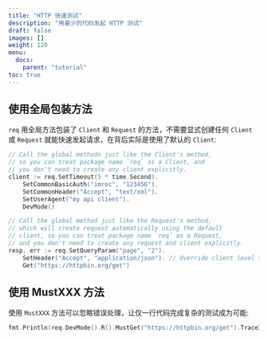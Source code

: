 ```yaml
---
title: "HTTP 快速测试"
description: "用最少的代码发起 HTTP 测试"
draft: false
images: []
weight: 120
menu:
  docs:
    parent: "tutorial"
toc: true
---
```


## 使用全局包装方法

`req` 用全局方法包装了 `Client` 和 `Request` 的方法，不需要显式创建任何 `Client` 或 `Request` 就能快速发起请求，在背后实际是使用了默认的 `Client`:

```go
// Call the global methods just like the Client's method,
// so you can treat package name `req` as a Client, and
// you don't need to create any client explicitly.
client := req.SetTimeout(5 * time.Second).
	SetCommonBasicAuth("imroc", "123456").
	SetCommonHeader("Accept", "text/xml").
	SetUserAgent("my api client").
	DevMode()
```

```go
// Call the global method just like the Request's method,
// which will create request automatically using the default
// client, so you can treat package name `req` as a Request,
// and you don't need to create any request and client explicitly.
resp, err := req.SetQueryParam("page", "2").
	SetHeader("Accept", "application/json"). // Override client level settings at request level.
	Get("https://httpbin.org/get")
```

## 使用 MustXXX 方法

使用 `MustXXX` 方法可以忽略错误处理，让仅一行代码完成复杂的测试成为可能:

```go
fmt.Println(req.DevMode().R().MustGet("https://httpbin.org/get").TraceInfo())
```
